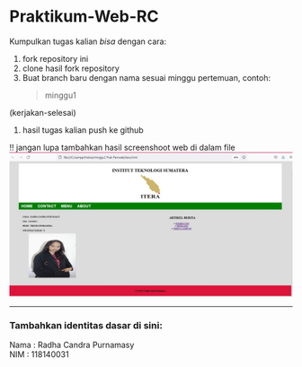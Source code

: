 # Praktikum-Web-RC
Kumpulkan tugas kalian _bisa_ dengan cara: 
1. fork repository ini 
2. clone hasil fork repository
3. Buat branch baru dengan nama sesuai minggu pertemuan, contoh:
    > minggu1
 
 (kerjakan-selesai) 
1. hasil tugas kalian push ke github

:bangbang:
jangan lupa tambahkan hasil screenshoot web di dalam file
![image](https://github.com/Radha060301/Praktikum-Web-RC/blob/Minggu2/minggu2%20Prak%20Pemweb/Hasil%20SS.JPG)
<hr>

### Tambahkan identitas dasar di sini: 

Nama  : Radha Candra Purnamasy
<br>
NIM   : 118140031
